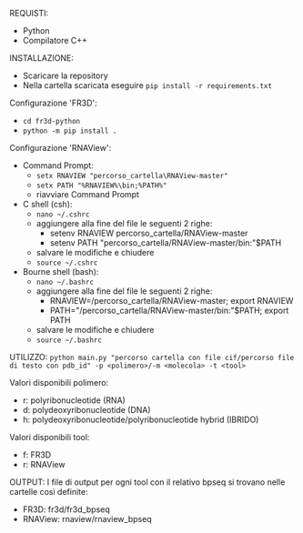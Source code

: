 REQUISTI:
- Python
- Compilatore C++

INSTALLAZIONE:
- Scaricare la repository
- Nella cartella scaricata eseguire `pip install -r requirements.txt`

Configurazione 'FR3D':
- `cd fr3d-python`
- `python -m pip install .`

Configurazione 'RNAView':
- Command Prompt:
  - `setx RNAVIEW "percorso_cartella\RNAView-master"`
  - `setx PATH "%RNAVIEW%\bin;%PATH%"`
  - riavviare Command Prompt
- C shell (csh):
  - `nano ~/.cshrc`
  - aggiungere alla fine del file le seguenti 2 righe:
    - setenv RNAVIEW percorso_cartella/RNAView-master
    - setenv PATH "percorso_cartella/RNAView-master/bin:"$PATH
  - salvare le modifiche e chiudere
  - `source ~/.cshrc`
- Bourne shell (bash):
  - `nano ~/.bashrc`
  - aggiungere alla fine del file le seguenti 2 righe:
    - RNAVIEW=/percorso_cartella/RNAView-master; export RNAVIEW
    - PATH="/percorso_cartella/RNAView-master/bin:"$PATH; export PATH
  - salvare le modifiche e chiudere
  - `source ~/.bashrc`

UTILIZZO:
`python main.py "percorso cartella con file cif/percorso file di testo con pdb_id" -p <polimero>/-m <molecola> -t <tool>`

Valori disponibili polimero:
- r: polyribonucleotide (RNA)
- d: polydeoxyribonucleotide (DNA)
- h: polydeoxyribonucleotide/polyribonucleotide hybrid (IBRIDO)

Valori disponibili tool:
- f: FR3D
- r: RNAView

OUTPUT:
I file di output per ogni tool con il relativo bpseq si trovano nelle cartelle così definite:
- FR3D: fr3d/fr3d_bpseq
- RNAView: rnaview/rnaview_bpseq


